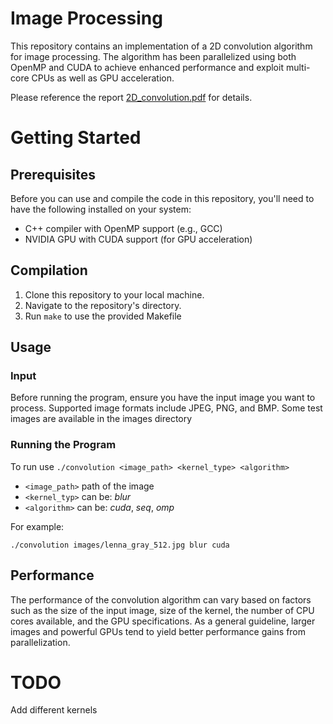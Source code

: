 # Image Processing

This repository contains an implementation of a 2D convolution algorithm for image processing. The algorithm has been parallelized using both OpenMP and CUDA to achieve enhanced performance and exploit multi-core CPUs as well as GPU acceleration.

Please reference the report [2D_convolution.pdf](/2D_Convolution.pdf) for details.


# Getting Started

## Prerequisites

Before you can use and compile the code in this repository, you'll need to have the following installed on your system:

* C++ compiler with OpenMP support (e.g., GCC)
* NVIDIA GPU with CUDA support (for GPU acceleration)

## Compilation

1. Clone this repository to your local machine.
2. Navigate to the repository's directory.
3. Run `make` to use the provided Makefile
## Usage

### Input
Before running the program, ensure you have the input image you want to process. Supported image formats include JPEG, PNG, and BMP. Some test images are available in the images directory

### Running the Program
To run use `./convolution <image_path> <kernel_type> <algorithm>`

- `<image_path>` path of the image
- `<kernel_typ>` can be: _blur_
- `<algorithm>`  can be: _cuda_, _seq_, _omp_

For example:

`./convolution images/lenna_gray_512.jpg blur cuda`

## Performance

The performance of the convolution algorithm can vary based on factors such as the size of the input image, size of the kernel,  the number of CPU cores available, and the GPU specifications. As a general guideline, larger images and powerful GPUs tend to yield better performance gains from parallelization.

# TODO

Add different kernels

